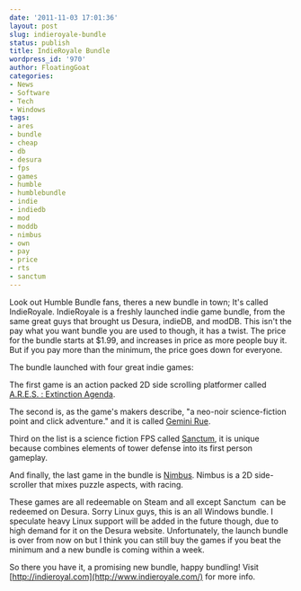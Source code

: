 ```yaml
---
date: '2011-11-03 17:01:36'
layout: post
slug: indieroyale-bundle
status: publish
title: IndieRoyale Bundle
wordpress_id: '970'
author: FloatingGoat
categories:
- News
- Software
- Tech
- Windows
tags:
- ares
- bundle
- cheap
- db
- desura
- fps
- games
- humble
- humblebundle
- indie
- indiedb
- mod
- moddb
- nimbus
- own
- pay
- price
- rts
- sanctum
---
```


Look out Humble Bundle fans, theres a new bundle in town; It's called IndieRoyale.
IndieRoyale is a freshly launched indie game bundle, from the same great guys that brought us Desura, indieDB, and modDB. This isn't the pay what you want bundle you are used to though, it has a twist. The price for the bundle starts at $1.99, and increases in price as more people buy it. But if you pay more than the minimum, the price goes down for everyone.



The bundle launched with four great indie games:

The first game is an action packed 2D side scrolling platformer called [A.R.E.S. : Extinction Agenda](http://www.indiedb.com/games/ares).

The second is, as the game's makers describe, "a neo-noir science-fiction point and click adventure." and it is called [Gemini Rue](http://www.indiedb.com/games/gemini-rue).

Third on the list is a science fiction FPS called [Sanctum](http://www.indiedb.com/games/sanctum), it is unique because combines elements of tower defense into its first person gameplay.

And finally, the last game in the bundle is [Nimbus](http://www.indiedb.com/games/nimbus). Nimbus is a 2D side-scroller that mixes puzzle aspects, with racing.

These games are all redeemable on Steam and all except Sanctum  can be redeemed on Desura. Sorry Linux guys, this is an all Windows bundle. I speculate heavy Linux support will be added in the future though, due to high demand for it on the Desura website. Unfortunately, the launch bundle is over from now on but I think you can still buy the games if you beat the minimum and a new bundle is coming within a week.

So there you have it, a promising new bundle, happy bundling! Visit [http://indieroyal.com](http://www.indieroyale.com/) for more info.


